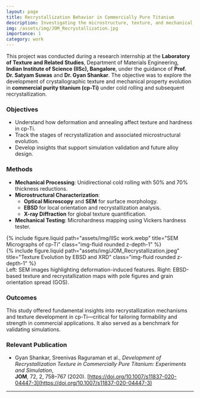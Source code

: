 ```yaml
---
layout: page
title: Recrystallization Behavior in Commercially Pure Titanium
description: Investigating the microstructure, texture, and mechanical evolution of cp-Ti during deformation and recrystallization.
img: /assets/img/JOM_Recrystallization.jpg
importance: 1
category: work
---
```


This project was conducted during a research internship at the **Laboratory of Texture and Related Studies**, Department of Materials Engineering, **Indian Institute of Science (IISc), Bangalore**, under the guidance of **Prof. Dr. Satyam Suwas** and **Dr. Gyan Shankar**. The objective was to explore the development of crystallographic texture and mechanical property evolution in **commercial purity titanium (cp-Ti)** under cold rolling and subsequent recrystallization.

### Objectives

- Understand how deformation and annealing affect texture and hardness in cp-Ti.
- Track the stages of recrystallization and associated microstructural evolution.
- Develop insights that support simulation validation and future alloy design.

### Methods

- **Mechanical Processing**: Unidirectional cold rolling with 50% and 70% thickness reductions.
- **Microstructural Characterization**:
  - **Optical Microscopy** and **SEM** for surface morphology.
  - **EBSD** for local orientation and recrystallization analysis.
  - **X-ray Diffraction** for global texture quantification.
- **Mechanical Testing**: Microhardness mapping using Vickers hardness tester.

<div class="row">
  <div class="col-sm mt-3 mt-md-0">
    {% include figure.liquid path="assets/img/IISc work.webp" title="SEM Micrographs of cp-Ti" class="img-fluid rounded z-depth-1" %}
  </div>
  <div class="col-sm mt-3 mt-md-0">
    {% include figure.liquid path="assets/img/JOM_Recrystallization.jpeg" title="Texture Evolution by EBSD and XRD" class="img-fluid rounded z-depth-1" %}
  </div>
</div>
<div class="caption">
  Left: SEM images highlighting deformation-induced features. Right: EBSD-based texture and recrystallization maps with pole figures and grain orientation spread (GOS).
</div>

### Outcomes

This study offered fundamental insights into recrystallization mechanisms and texture development in cp-Ti—critical for tailoring formability and strength in commercial applications. It also served as a benchmark for validating simulations.

### Relevant Publication

- Gyan Shankar, Sreenivas Raguraman et al., *Development of Recrystallization Texture in Commercially Pure Titanium: Experiments and Simulation*,  
  **JOM**, 72, 2, 758–767 (2020). [https://doi.org/10.1007/s11837-020-04447-3](https://doi.org/10.1007/s11837-020-04447-3)

---
